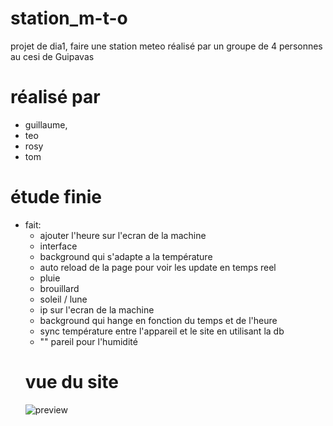 # station_m-t-o
projet de dia1, faire une station meteo réalisé par un groupe de 4 personnes au cesi de Guipavas

# réalisé par 
- guillaume,
- teo
- rosy
- tom

# étude finie
- fait:
     - ajouter l'heure sur l'ecran de la machine
     -  interface 
     - background qui s'adapte a la température
     - auto reload de la page pour voir les update en temps reel 
     - pluie
     - brouillard
     - soleil / lune
     - ip sur l'ecran de la machine
     - background qui hange en fonction du temps et de l'heure
     - sync température entre l'appareil et le site en utilisant la db
     - "" pareil pour l'humidité
  # vue du site
  ![preview](https://github.com/GuiguiSlide/projet_gamejam_2025_cesi/blob/main/imgs/towers.pn)
